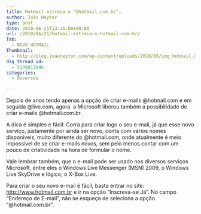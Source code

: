 ```yaml
---
title: Hotmail estreia o “@hotmail.com.br”…
author: João Heytor
type: post
date: 2010-06-21T13:16:00+00:00
url: /2010/06/21/hotmail-estreia-o-hotmail-com-br/
Tab:
  - NOVO HOTMAIL
Thumbnail:
  - http://blog.joaoheytor.com/wp-content/uploads/2010/06/img_hotmail.png
dsq_thread_id:
  - 5136811846
categories:
  - Diversos

---
```

Depois de anos tendo apenas a opção de criar e-mails @hotmail.com e em seguida @live.com, agora  a Microsoft liberou também a possibilidade de criar e-mails @hotmail.com.br.

A dica é simples e fácil: Corra para criar logo o seu e-mail, já que esse novo serviço, justamente por ainda ser novo, conta com vários nomes disponíveis, muito diferente do @hotmail.com, onde atualmente é meio impossível de se criar e-mails novos, sem pelo menos contar com um pouco de criatividade na hora de formular o nome.

Vale lembrar também, que o e-mail pode ser usado nos diversos serviços Microsoft, entre eles o Windows Live Messenger (MSN) 2009, o Windows Live SkyDrive e lógico, o X-Box Live.

Para criar o seu novo e-mail é fácil, basta entrar no site: <a href="http://www.hotmail.com.br" target="_blank">http://www.hotmail.com.br</a> e ir na opção &#8220;Inscreva-se Já&#8221;. No campo &#8220;Endereço de E-mail&#8221;, não se esqueça de seleciona a opção &#8220;@hotmail.com.br&#8221;.